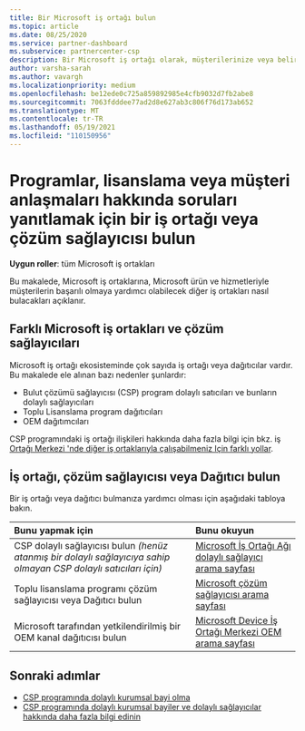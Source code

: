 ```yaml
---
title: Bir Microsoft iş ortağı bulun
ms.topic: article
ms.date: 08/25/2020
ms.service: partner-dashboard
ms.subservice: partnercenter-csp
description: Bir Microsoft iş ortağı olarak, müşterilerinize veya belirli programlarınıza nasıl yardımcı olabileceği hakkında sorularınız olabilir. Yardımcı olabilecek diğer iş ortaklarını bulun.
author: varsha-sarah
ms.author: vavargh
ms.localizationpriority: medium
ms.openlocfilehash: be12ede0c725a859892985e4cfb9032d7fb2abe8
ms.sourcegitcommit: 7063fdddee77ad2d8e627ab3c806f76d173ab652
ms.translationtype: MT
ms.contentlocale: tr-TR
ms.lasthandoff: 05/19/2021
ms.locfileid: "110150956"
---
```

# <a name="find-a-partner-or-solution-provider-to-answer-questions-about-programs-licensing-or-customer-deals"></a>Programlar, lisanslama veya müşteri anlaşmaları hakkında soruları yanıtlamak için bir iş ortağı veya çözüm sağlayıcısı bulun 

**Uygun roller**: tüm Microsoft iş ortakları

Bu makalede, Microsoft iş ortaklarına, Microsoft ürün ve hizmetleriyle müşterilerin başarılı olmaya yardımcı olabilecek diğer iş ortakları nasıl bulacakları açıklanır.

## <a name="different-microsoft-partners-and-solution-providers"></a>Farklı Microsoft iş ortakları ve çözüm sağlayıcıları

Microsoft iş ortağı ekosisteminde çok sayıda iş ortağı veya dağıtıcılar vardır. Bu makalede ele alınan bazı nedenler şunlardır:

- Bulut çözümü sağlayıcısı (CSP) program dolaylı satıcıları ve bunların dolaylı sağlayıcıları
- Toplu Lisanslama program dağıtıcıları
- OEM dağıtımcıları

CSP programındaki iş ortağı ilişkileri hakkında daha fazla bilgi için bkz. iş [Ortağı Merkezi 'nde diğer iş ortaklarıyla çalışabilmeniz Için farklı yollar](work-with-other-partners.md).

## <a name="find-a-partner-solution-provider-or-distributor"></a>İş ortağı, çözüm sağlayıcısı veya Dağıtıcı bulun

Bir iş ortağı veya dağıtıcı bulmanıza yardımcı olması için aşağıdaki tabloya bakın.

|Bunu yapmak için  | Bunu okuyun  |
|:------------------|:--------------- |
|CSP dolaylı sağlayıcısı bulun *(henüz atanmış bir dolaylı sağlayıcıya sahip olmayan CSP dolaylı satıcıları için)* | [Microsoft İş Ortağı Ağı dolaylı sağlayıcı arama sayfası](https://partner.microsoft.com/membership/cloud-solution-provider/find-a-provider)  |
|Toplu lisanslama programı çözüm sağlayıcısı veya Dağıtıcı bulun  | [Microsoft çözüm sağlayıcısı arama sayfası](https://www.microsoft.com/solution-providers/home)  |
|Microsoft tarafından yetkilendirilmiş bir OEM kanal dağıtıcısı bulun  | [Microsoft Device İş Ortağı Merkezi OEM arama sayfası](https://devicepartner.microsoft.com/connect/distributor)  |

## <a name="next-steps"></a>Sonraki adımlar

- [CSP programında dolaylı kurumsal bayi olma](https://partner.microsoft.com/licensing)
- [CSP programında dolaylı kurumsal bayiler ve dolaylı sağlayıcılar hakkında daha fazla bilgi edinin](work-with-other-partners.md)
